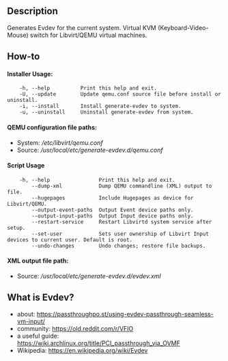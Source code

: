 ## Description
Generates Evdev for the current system. Virtual KVM (Keyboard-Video-Mouse) switch for Libvirt/QEMU virtual machines.

## How-to
#### Installer Usage:
        -h, --help          Print this help and exit.
        -U, --update        Update qemu.conf source file before install or uninstall.
        -i, --install       Install generate-evdev to system.
        -u, --uninstall     Uninstall generate-evdev from system.

#### QEMU configuration file paths:
* System: */etc/libvirt/qemu.conf*
* Source: */usr/local/etc/generate-evdev.d/qemu.conf*

#### Script Usage
        -h, --help                Print this help and exit.
            --dump-xml            Dump QEMU commandline (XML) output to file.
            --hugepages           Include Hugepages as device for Libvirt/QEMU.
            --output-event-paths  Output Event device paths only.
            --output-input-paths  Output Input device paths only.
            --restart-service     Restart Libvirtd system service after setup.
            --set-user            Sets user ownership of Libvirt Input devices to current user. Default is root.
            --undo-changes        Undo changes; restore file backups.

#### XML output file path:
* Source: */usr/local/etc/generate-evdev.d/evdev.xml*

## What is Evdev?
* about:            https://passthroughpo.st/using-evdev-passthrough-seamless-vm-input/
* community:        https://old.reddit.com/r/VFIO
* a useful guide:   https://wiki.archlinux.org/title/PCI_passthrough_via_OVMF
* Wikipedia:        https://en.wikipedia.org/wiki/Evdev